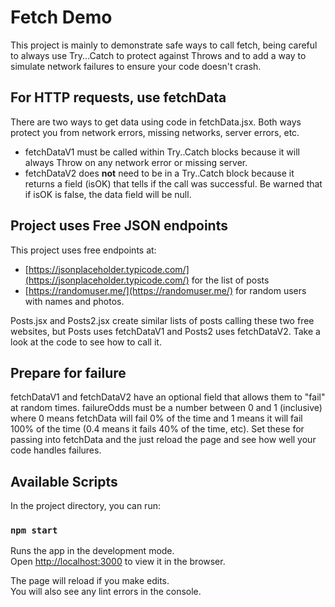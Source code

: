 # Fetch Demo

This project is mainly to demonstrate safe ways to call fetch, being careful to always use Try...Catch to protect against Throws and to add a way to simulate network failures to ensure your code doesn't crash.

## For HTTP requests, use fetchData

There are two ways to get data using code in fetchData.jsx. Both ways protect you from network errors, missing networks, server errors, etc.

- fetchDataV1 must be called within Try..Catch blocks because it will always Throw on any network error or missing server.
- fetchDataV2 does **not** need to be in a Try..Catch block because it returns a field (isOK) that tells if the call was successful. Be warned that if isOK is false, the data field will be null.

## Project uses Free JSON endpoints

This project uses free endpoints at:
- [https://jsonplaceholder.typicode.com/](https://jsonplaceholder.typicode.com/) for the list of posts
- [https://randomuser.me/](https://randomuser.me/) for random users with names and photos.

Posts.jsx and Posts2.jsx create similar lists of posts calling these two free websites, but Posts uses fetchDataV1 and Posts2 uses fetchDataV2. Take a look at the code to see how to call it.

## Prepare for failure

fetchDataV1 and fetchDataV2 have an optional field that allows them to "fail" at random times. failureOdds must be a number between 0 and 1 (inclusive) where 0 means fetchData will fail 0% of the time and 1 means it will fail 100% of the time (0.4 means it fails 40% of the time, etc). Set these for passing into fetchData and the just reload the page and see how well your code handles failures.

## Available Scripts

In the project directory, you can run:

### `npm start`

Runs the app in the development mode.\
Open [http://localhost:3000](http://localhost:3000) to view it in the browser.

The page will reload if you make edits.\
You will also see any lint errors in the console.

